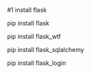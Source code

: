 #1 install flask

pip install flask

pip install flask_wtf

pip install flask_sqlalchemy

pip install flask_login

